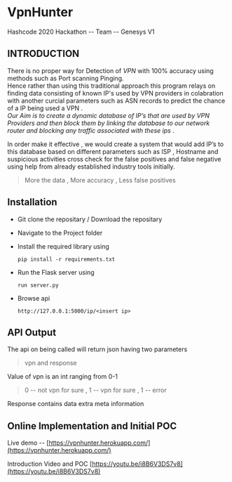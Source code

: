 # VpnHunter
Hashcode 2020 Hackathon  -- Team -- Genesys V1

## INTRODUCTION

There is no proper way for Detection of *VPN*  with 100% accuracy using methods such as Port scanning Pinging. <br>
Hence rather than using this traditional approach this program relays on finding data consisting of known IP's used by VPN providers in colabration with another curcial  parameters such as ASN records to predict the chance of a IP being used a VPN . <br>
*Our Aim is to create a dynamic database of IP’s that are used by VPN Providers and then block them by linking the database to our network router and blocking any traffic associated with these ips* .<br>

In order make it effective , we would create a system that would add IP’s to this database based on different parameters such as ISP , Hostname and suspicious activities cross check  for the false positives and false negative using help from already established industry tools initially. 

>More the data , More accuracy , Less false positives



## Installation

- Git clone the repositary / Download the repositary

- Navigate to the Project folder 

- Install the required library using
 
 	`pip install -r requirements.txt`

- Run the Flask server using 

	`run server.py`

- Browse api 
 	
    `http://127.0.0.1:5000/ip/<insert ip> `

##  API Output 

The api on being called will return json having two parameters
>vpn  and response 

Value of vpn is an int ranging from 0-1

> 0 -- not vpn for sure , 1 --  vpn for sure , 1 -- error

Response contains data extra meta information

## Online Implementation and Initial POC

Live demo -- [https://vpnhunter.herokuapp.com/](https://vpnhunter.herokuapp.com/)

Introduction Video and POC [https://youtu.be/i8B6V3DS7v8](https://youtu.be/i8B6V3DS7v8)
